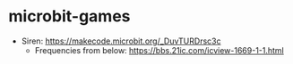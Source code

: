 # microbit-games

* Siren: https://makecode.microbit.org/_DuvTURDrsc3c
   * Frequencies from below: https://bbs.21ic.com/icview-1669-1-1.html
